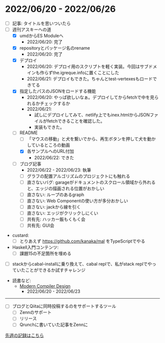 # 2022/06/20 - 2022/06/26

- [ ] 記事: タイトルを思いついたら
- [ ] 週刊アスキーへの道
    - [x] umdからES Moduleへ
        - 2022/06/20: 完了
    - [x] repositoryとパッケージ名のrename
        - 2022/06/20: 完了
    - [x] デプロイ
        - 2022/06/20: デプロイ用のスクリプトを軽く実装。今回はサブドメインも作らずthe.igreque.infoに置くことにした
        - 2022/06/21: デプロイもできた。ちゃんとtest-vertexesもロードできてる
    - [x] 指定したパスのJSONをロードする機能
        - 2022/06/20: やっぱ欲しいなぁ。デプロイしてからfetchで中を見られるかチェックするか
        - 2022/06/21:
            - 試しにデプロイしてみて、netlify上でもinex.htmlからJSONファイルがfetchできることを確認した。
            - 実装もできた。
    - [ ] README
        - [ ] 「マウスの移動」と犬を繋いでから、再生ボタンを押して犬を動かしているところの動画
        - [x] 各サンプルへのURL付加
            - 2022/06/22: できた
    - [ ] ブログ記事
        - 2022/06/22 - 2022/06/23: 執筆
        - [ ] グラフの配置アルゴリズムのプロジェクトにも触れる
        - [ ] 直さないバグ: garageがドキュメントのスクロール領域から外れると、エッジの描画される位置がおかしい
        - [ ] 直さない: ループのあるgraph
        - [ ] 直さない: Web Componentの使い方が多分おかしい
        - [ ] 直さない: jackから線を引く
        - [ ] 直さない: エッジがクリックしにくい
        - [ ] 共有先: ハッカー飯もくもく会
        - [ ] 共有先: GUI会
- custard:
    - [ ] とりあえず <https://github.com/kanaka/mal> をTypeScriptでやる
- Haskell入門コンテンツ:
    - [ ] 課題15の不足箇所を埋める
- [ ] stackからcabal-installに乗り換えて、cabal replで、私がstack replでやっていたことができるか試すチャレンジ
- 読書など:
    - [Modern Compiler Design](https://www.springer.com/jp/book/9781461446989)
        - 2022/06/20 - 2022/06/23

------

- [ ] ブログとQiitaに同時投稿するのをサポートするツール
    - [ ] Zennのサポート
    - [ ] リリース
    - [ ] Qrunchに書いていた記事をZennに

[先週の記録はこちら](https://github.com/igrep/daily-commits/blob/7a99d90deb2b79884c9621d9484c8c564ae78fd0/yesterday.md)
